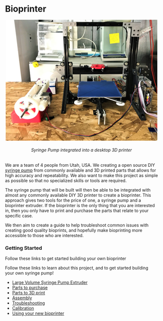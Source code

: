 # Bioprinter

<p align="center">
<img src="https://github.com/FOSH-following-demand/Bioprinter/blob/master/Photos/IMG_6310.JPG" width="500"/>
<h6 align="center">Syringe Pump integrated into a desktop 3D printer</h6>

We are a team of 4 people from Utah, USA. We creating a open source DIY [syringe pump](https://github.com/FOSH-following-demand/Syringe_Pump) from commonly available and 3D printed parts that allows for high accuracy and repeatability. We also want to make this project as simple as possible so that no specialized skills or tools are required.

The syringe pump that will be built will then be able to be integrated with almost any commonly available DIY 3D printer to create a bioprinter. This approach gives two tools for the price of one, a syringe pump and a bioprinter extruder. If the bioprinter is the only thing that you are interested in, then you only have to print and purchase the parts that relate to your specific case.

We then aim to create a guide to help troubleshoot common issues with creating good quality bioprints, and hopefully make bioprinting more accessible to those who are interested.

### Getting Started

Follow these links to get started building your own bioprinter

Follow these links to learn about this project, and to get started building your own syringe pump!
- [Large Volume Syringe Pump Extruder](https://www.sciencedirect.com/science/article/pii/S2468067217300822#!)
- [Parts to purchase](Bill_of_Materials)
- [Parts to 3D print](Frame)
- [Assembly](Assembly_Instructions.md)
- [Troubleshooting](Troubleshooting.md)
- [Calibration](Calibration.md)
- [Using your new bioprinter](Getting_Started.md)

